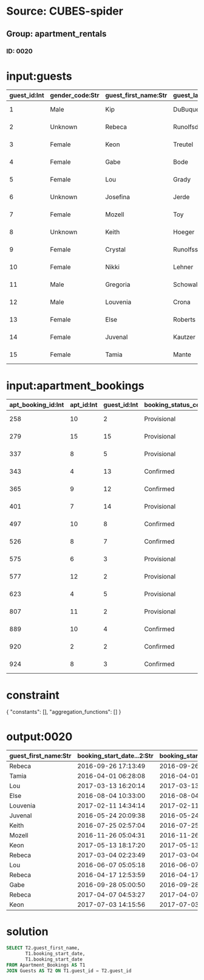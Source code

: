 # Source: CUBES-spider
## Group: apartment_rentals
### ID: 0020

# input:guests

| guest_id:Int | gender_code:Str | guest_first_name:Str | guest_last_name:Str | date_of_birth:Str |
|---|---|---|---|---|
| 1 | Male | Kip | DuBuque | 1995-11-04 07:09:57 |
| 2 | Unknown | Rebeca | Runolfsdottir | 1974-05-12 21:53:58 |
| 3 | Female | Keon | Treutel | 1974-08-20 09:28:05 |
| 4 | Female | Gabe | Bode | 2007-09-11 19:01:39 |
| 5 | Female | Lou | Grady | 1997-01-15 17:37:40 |
| 6 | Unknown | Josefina | Jerde | 1978-03-08 04:43:04 |
| 7 | Female | Mozell | Toy | 1997-01-20 17:11:31 |
| 8 | Unknown | Keith | Hoeger | 2001-06-18 20:05:55 |
| 9 | Female | Crystal | Runolfsson | 1971-01-04 04:22:58 |
| 10 | Female | Nikki | Lehner | 1980-06-20 18:15:39 |
| 11 | Male | Gregoria | Schowalter | 2015-02-03 23:34:13 |
| 12 | Male | Louvenia | Crona | 1983-08-26 15:45:08 |
| 13 | Female | Else | Roberts | 1971-11-02 01:51:56 |
| 14 | Female | Juvenal | Kautzer | 2003-07-29 22:08:15 |
| 15 | Female | Tamia | Mante | 2013-02-22 11:26:22 |

# input:apartment_bookings

| apt_booking_id:Int | apt_id:Int | guest_id:Int | booking_status_code:Str | booking_start_date:Str | booking_end_date:Str |
|---|---|---|---|---|---|
| 258 | 10 | 2 | Provisional | 2016-09-26 17:13:49 | 2017-10-07 11:38:48 |
| 279 | 15 | 15 | Provisional | 2016-04-01 06:28:08 | 2017-10-25 11:08:42 |
| 337 | 8 | 5 | Provisional | 2017-03-13 16:20:14 | 2018-02-19 16:59:08 |
| 343 | 4 | 13 | Confirmed | 2016-08-04 10:33:00 | 2017-09-29 12:43:50 |
| 365 | 9 | 12 | Confirmed | 2017-02-11 14:34:14 | 2017-10-07 20:47:19 |
| 401 | 7 | 14 | Provisional | 2016-05-24 20:09:38 | 2017-10-03 01:56:21 |
| 497 | 10 | 8 | Confirmed | 2016-07-25 02:57:04 | 2017-09-28 11:08:15 |
| 526 | 8 | 7 | Confirmed | 2016-11-26 05:04:31 | 2018-02-25 15:15:37 |
| 575 | 6 | 3 | Provisional | 2017-05-13 18:17:20 | 2017-10-06 11:15:58 |
| 577 | 12 | 2 | Provisional | 2017-03-04 02:23:49 | 2018-02-06 16:57:05 |
| 623 | 4 | 5 | Provisional | 2016-06-07 05:05:18 | 2017-11-13 13:59:45 |
| 807 | 11 | 2 | Provisional | 2016-04-17 12:53:59 | 2018-03-20 17:32:58 |
| 889 | 10 | 4 | Confirmed | 2016-09-28 05:00:50 | 2017-09-30 18:41:04 |
| 920 | 2 | 2 | Confirmed | 2017-04-07 04:53:27 | 2017-11-29 12:59:42 |
| 924 | 8 | 3 | Confirmed | 2017-07-03 14:15:56 | 2017-11-12 01:05:09 |

# constraint

{
  "constants": [],
  "aggregation_functions": []
}

# output:0020

| guest_first_name:Str | booking_start_date...2:Str | booking_start_date...3:Str |
|---|---|---|
| Rebeca | 2016-09-26 17:13:49 | 2016-09-26 17:13:49 |
| Tamia | 2016-04-01 06:28:08 | 2016-04-01 06:28:08 |
| Lou | 2017-03-13 16:20:14 | 2017-03-13 16:20:14 |
| Else | 2016-08-04 10:33:00 | 2016-08-04 10:33:00 |
| Louvenia | 2017-02-11 14:34:14 | 2017-02-11 14:34:14 |
| Juvenal | 2016-05-24 20:09:38 | 2016-05-24 20:09:38 |
| Keith | 2016-07-25 02:57:04 | 2016-07-25 02:57:04 |
| Mozell | 2016-11-26 05:04:31 | 2016-11-26 05:04:31 |
| Keon | 2017-05-13 18:17:20 | 2017-05-13 18:17:20 |
| Rebeca | 2017-03-04 02:23:49 | 2017-03-04 02:23:49 |
| Lou | 2016-06-07 05:05:18 | 2016-06-07 05:05:18 |
| Rebeca | 2016-04-17 12:53:59 | 2016-04-17 12:53:59 |
| Gabe | 2016-09-28 05:00:50 | 2016-09-28 05:00:50 |
| Rebeca | 2017-04-07 04:53:27 | 2017-04-07 04:53:27 |
| Keon | 2017-07-03 14:15:56 | 2017-07-03 14:15:56 |

# solution

```sql
SELECT T2.guest_first_name,
       T1.booking_start_date,
       T1.booking_start_date
FROM Apartment_Bookings AS T1
JOIN Guests AS T2 ON T1.guest_id = T2.guest_id
```
